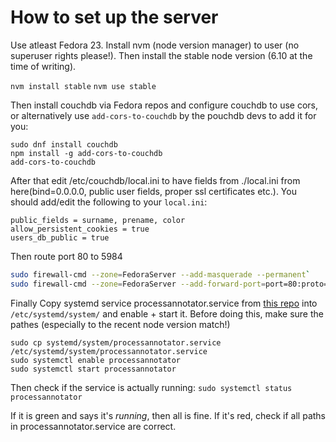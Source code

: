 # How to set up the server
Use atleast Fedora 23.
Install nvm (node version manager) to user (no superuser rights please!).
Then install the stable node version (6.10 at the time of writing).

`nvm install stable`
`nvm use stable`


Then install couchdb via Fedora repos and configure couchdb to use cors, or alternatively use `add-cors-to-couchdb` by the pouchdb devs to add it for you:

```
sudo dnf install couchdb
npm install -g add-cors-to-couchdb
add-cors-to-couchdb
```

After that edit /etc/couchdb/local.ini to have fields from ./local.ini from here(bind=0.0.0.0, public user fields, proper ssl certificates etc.). You should add/edit the following to your `local.ini`:

```
public_fields = surname, prename, color
allow_persistent_cookies = true
users_db_public = true
```


Then route port 80 to 5984
```.sh
sudo firewall-cmd --zone=FedoraServer --add-masquerade --permanent`
sudo firewall-cmd --zone=FedoraServer --add-forward-port=port=80:proto=tcp:toport=5984 --permanent
```


Finally Copy systemd service processannotator.service from [this repo](https://raw.githubusercontent.com/nylki/ProjectAnnotator/master/systemd/system/processannotator.service) into `/etc/systemd/system/` and enable + start it. Before doing this, make sure the pathes (especially to the recent node version match!)
```
sudo cp systemd/system/processannotator.service /etc/systemd/system/processannotator.service
sudo systemctl enable processannotator
sudo systemctl start processannotator
```

Then check if the service is actually running:
`sudo systemctl status processannotator`

If it is green and says it's *running*, then all is fine. If it's red, check if all paths in processannotator.service are correct.
